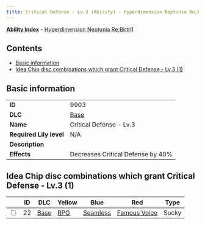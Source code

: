 ```yaml
---
title: Critical Defense - Lv.3 (Ability) - Hyperdimension Neptunia Re;Birth1
---
```


[**Ability Index**](/neptunia/rb1/ability/index.html) - [Hyperdimension Neptunia Re;Birth1](/neptunia/rb1)

## Contents

- [Basic information](#basic-information)
- [Idea Chip disc combinations which grant Critical Defense - Lv.3 (1)](#idea-chip-disc-combinations-which-grant-critical-defense-lv3-1)

## Basic information

|   |   |
| -- | -- |
| **ID** | 9903 |
| **DLC** | [Base](/neptunia/rb1/dlc/1-base.html) |
| **Name** | Critical Defense - Lv.3 |
| **Required Lily level** | N/A |
| **Description** |  |
| **Effects** | Decreases Critical Defense by 40% |


## Idea Chip disc combinations which grant Critical Defense - Lv.3 (1)

|    | ID | DLC | Yellow | Blue | Red | Type |
| -- | -- | --- | ------ | ---- | --- | ---- |
| <input type="checkbox" id="rb1-item-1-22" class="trackbox" /> | 22 | [Base](/neptunia/rb1/dlc/1-base.html) | [RPG](/neptunia/rb1/item/1-5006-rpg.html) | [Seamless](/neptunia/rb1/item/1-5121-seamless.html) | [Famous Voice](/neptunia/rb1/item/1-5148-famous-voice.html) | Sucky |
